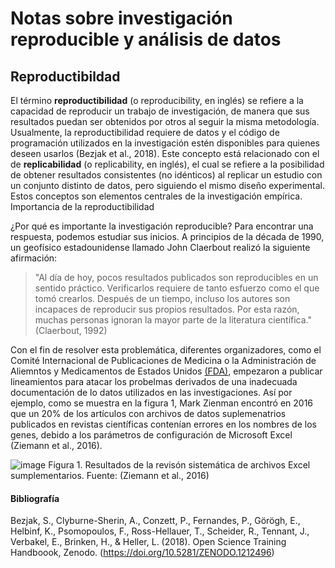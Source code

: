 # Notas sobre investigación  reproducible y análisis de datos
## Reproductibildad

El término **reproductibilidad** (o reproducibility, en inglés) se refiere a  la capacidad de reproducir un trabajo de investigación, de manera que sus resultados puedan ser obtenidos por otros al seguir la misma metodología. Usualmente, la reproductibilidad requiere de datos y el código de programación utilizados en la investigación estén disponibles para quienes deseen usarlos (Bezjak et al., 2018). Este concepto está relacionado con el de **replicabilidad** (o replicability, en inglés), el cual se refiere a la posibilidad de obtener resultados consistentes  (no idénticos) al replicar un estudio con un conjunto distinto de datos, pero siguiendo el mismo diseño experimental. Estos conceptos son elementos centrales de la investigación empírica.  
Importancia de la reproductibilidad  

¿Por qué es importante la investigación reproducible? Para encontrar una respuesta, podemos estudiar sus inicios. A principios de la década de 1990, un geofísico estadounidense llamado John Claerbout realizó la siguiente afirmación:  

> "Al día de hoy, pocos  resultados publicados son reproducibles en un sentido práctico. Verificarlos requiere de tanto esfuerzo como el que tomó crearlos. Después de un tiempo, incluso los autores son incapaces de reproducir sus propios resultados. Por esta razón, muchas personas ignoran la mayor parte de la literatura científica." (Claerbout, 1992) 

Con el fin de resolver esta problemática, diferentes organizadores, como el Comité Internacional de Publicaciones de Medicina o la Administración de Aliemntos y Medicamentos de Estados Unidos [(FDA)](https://www.fda.gov/about-fda/fda-en-espanol), empezaron a publicar lineamientos para atacar los probelmas derivados de una inadecuada documentación de lo datos utilizados en las investigaciones. Así por ejemplo, como se muestra en la figura 1, Mark Zienman encontró en 2016 que un 20% de los artículos con archivos de datos suplemenatrios publicados en revistas científicas contenían errores en los nombres de los genes, debido a los parámetros de configuración de Microsoft Excel (Ziemann et al., 2016).  

![image](https://user-images.githubusercontent.com/82826016/115754364-5b0e1b00-a359-11eb-921a-6559bf0b2d53.png) Figura 1. Resultados de la revisón sistemática de archivos Excel sumplementarios. Fuente: (Ziemann et al., 2016)  
#### Bibliografía

Bezjak, S., Clyburne-Sherin, A., Conzett, P., Fernandes, P., Görögh, E., Helbinf, K., Psomopoulos, F., Ross-Hellauer, T., Scheider, R., Tennant, J., Verbakel, E., Brinken, H., & Heller, L. (2018). Open Science Training Handboook, Zenodo.  (https://doi.org/10.5281/ZENODO.1212496)
